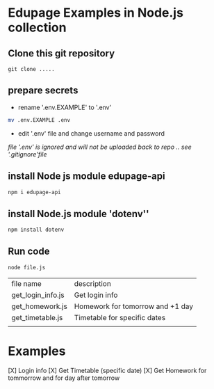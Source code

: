 # Edupage Examples in Node.js collection

## Clone this git repository
```
git clone .....
```

## prepare secrets
- rename '.env.EXAMPLE' to '.env'
```bash
mv .env.EXAMPLE .env
```
- edit '.env' file and change username and password 

<i> file '.env' is ignored and will not be uploaded back to repo .. see '.gitignore'file </i>


## install Node js module edupage-api

```bash
npm i edupage-api
```

## install Node.js module 'dotenv''

```bash
npm install dotenv
```

## Run code

```bash
node file.js
```
<table>
    <tr><td>file name</td><td>description</td></tr>
    <tr><td>get_login_info.js</td><td>Get login info</td></tr>
    <tr><td>get_homework.js</td><td>Homework for tomorrow and +1 day</td></tr>
    <tr><td>get_timetable.js</td><td>Timetable for specific dates</td></tr>
    <tr><td></td><td></td></tr>
</table>



# Examples
[X] Login info 
[X] Get Timetable (specific date)
[X] Get Homework for tommorrow and for day after tomorrow

